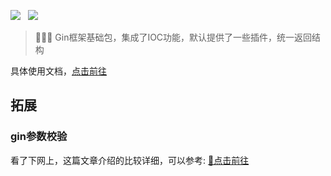 ![](https://img.shields.io/badge/version-v2.0.0-green.svg) &nbsp; ![](https://img.shields.io/badge/builder-success-green.svg) &nbsp;

> 📢📢📢 Gin框架基础包，集成了IOC功能，默认提供了一些插件，统一返回结构

具体使用文档，[点击前往](https://www.yuque.com/u2499047/ttsaaa/xcvl8y3ntykxw1wy)

## 拓展

### gin参数校验

看了下网上，这篇文章介绍的比较详细，可以参考: [🔖点击前往](https://blog.csdn.net/IT_DREAM_ER/article/details/106649622)
